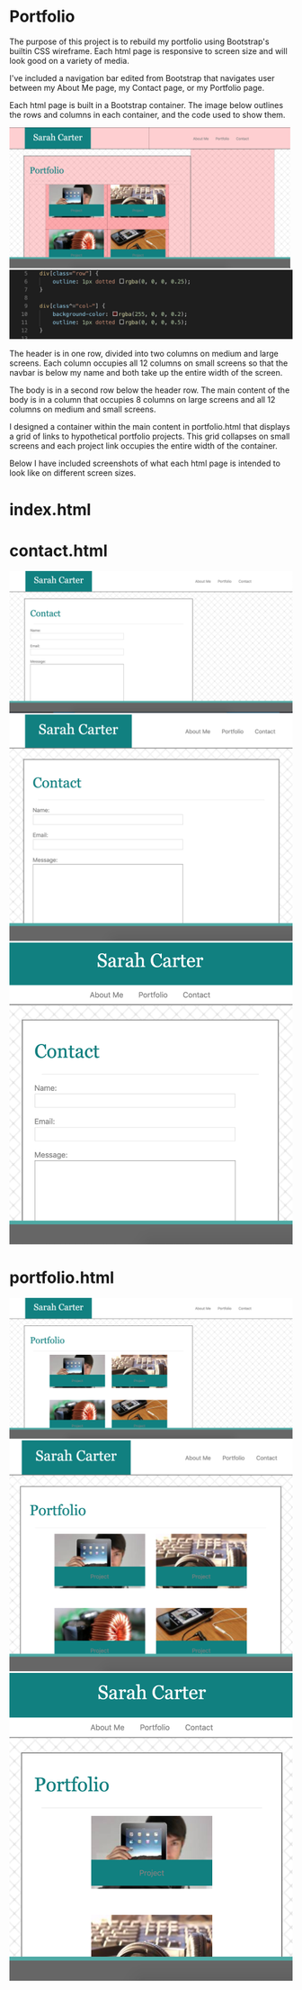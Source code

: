 <h1> Portfolio </h1>

The purpose of this project is to rebuild my portfolio using Bootstrap's builtin CSS wireframe. Each html page is responsive to screen size and will look good on a variety of media.

I've included a navigation bar edited from Bootstrap that navigates user between my About Me page, my Contact page, or my Portfolio page.

Each html page is built in a Bootstrap container. The image below outlines the rows and columns in each container, and the code used to show them.

<img src = "assets/images/portfolio.png" width = "500">

<img src = "assets/images/row-col-code.png">

The header is in one row, divided into two columns on medium and large screens. Each column occupies all 12 columns on small screens so that the navbar is below my name and both take up the entire width of the screen.

The body is in a second row below the header row. The main content of the body is in a column that occupies 8 columns on large screens and all 12 columns on medium and small screens.

I designed a container within the main content in portfolio.html that displays a grid of links to hypothetical portfolio projects. This grid collapses on small screens and each project link occupies the entire width of the container.

Below I have included screenshots of what each html page is intended to look like on different screen sizes.

<h1>index.html</h1>

<h1>contact.html</h1>

<img src = "assets/images/contact-large.png">
<img src = "assets/images/contact-medium.png">
<img src = "assets/images/contact-small.png">

<h1>portfolio.html</h1>

<img src = "assets/images/portfolio-large.png">
<img src = "assets/images/portfolio-medium.png">
<img src = "assets/images/portfolio-small.png">